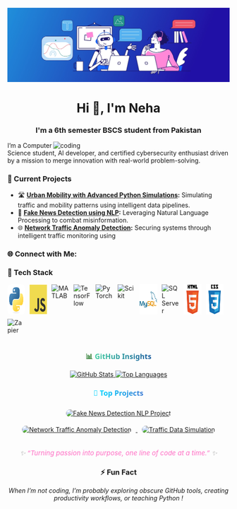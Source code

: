 ![logo](https://github.com/Neha9012/Neha9012/blob/main/Banner.jpg)
<h1 align="center">Hi 👋, I'm Neha</h1>
<h3 align="center">I'm a 6th semester BSCS student from Pakistan</h3>
<img align="right" alt="coding" width="400" src="https://cdn.dribbble.com/users/2704414/screenshots/7466903/media/b08ab576316bd4582fef189f471cd9e5.gif">


I’m a Computer Science student, AI developer, and certified cybersecurity enthusiast driven by a mission to merge innovation with real-world problem-solving.

### 🔭 Current Projects
- 🛣️ **[Urban Mobility with Advanced Python Simulations](https://github.com/Neha9012/traffic-data-simulation):** Simulating traffic and mobility patterns using intelligent data pipelines.
- 🧠 **[Fake News Detection using NLP](https://github.com/Neha9012/fake-news-detection-nlp):** Leveraging Natural Language Processing to combat misinformation.
- 🌐 **[Network Traffic Anomaly Detection](https://github.com/Neha9012/network-traffic-anomaly-detection):** Securing systems through intelligent traffic monitoring using 
<!-- Connect Section -->
<h3 align="left">🌐 Connect with Me:</h3>


<!-- Skills Carousel -->
<h3 align="left">🚀 Tech Stack</h3>
<div style="display: flex; flex-wrap: wrap; gap: 10px;">
  <img src="https://raw.githubusercontent.com/devicons/devicon/master/icons/python/python-original.svg" alt="Python" width="40" style="transition: transform .3s; border-radius: 8px;" onmouseover="this.style.transform='scale(1.3)'" onmouseout="this.style.transform='scale(1)'"/>
  <img src="https://raw.githubusercontent.com/devicons/devicon/master/icons/javascript/javascript-original.svg" alt="JavaScript" width="40" style="transition: transform .3s;" onmouseover="this.style.transform='scale(1.3)'" onmouseout="this.style.transform='scale(1)'"/>
  <img src="https://upload.wikimedia.org/wikipedia/commons/2/21/Matlab_Logo.png" alt="MATLAB" width="40" />
  <img src="https://www.vectorlogo.zone/logos/tensorflow/tensorflow-icon.svg" alt="TensorFlow" width="40"/>
  <img src="https://www.vectorlogo.zone/logos/pytorch/pytorch-icon.svg" alt="PyTorch" width="40"/>
  <img src="https://upload.wikimedia.org/wikipedia/commons/0/05/Scikit_learn_logo_small.svg" alt="Scikit" width="40"/>
  <img src="https://raw.githubusercontent.com/devicons/devicon/master/icons/mysql/mysql-original-wordmark.svg" alt="MySQL" width="40"/>
  <img src="https://www.svgrepo.com/show/303229/microsoft-sql-server-logo.svg" alt="SQL Server" width="40"/>
  <img src="https://raw.githubusercontent.com/devicons/devicon/master/icons/html5/html5-original-wordmark.svg" alt="HTML5" width="40"/>
  <img src="https://raw.githubusercontent.com/devicons/devicon/master/icons/css3/css3-original-wordmark.svg" alt="CSS3" width="40"/>
  <img src="https://www.vectorlogo.zone/logos/zapier/zapier-icon.svg" alt="Zapier" width="40"/>
</div>

<br/>

<!-- GitHub Stats -->
<!-- GitHub Stats Section -->
<!-- GitHub Stats Section -->
<!-- GitHub Stats Section -->
<!-- GitHub Stats -->
<h3 align="center" style="color: #2e7d32; font-family: 'Segoe UI', Tahoma, Geneva, Verdana, sans-serif;">
  📊 <span style="background: linear-gradient(90deg, #43cea2, #185a9d); -webkit-background-clip: text; color: transparent;">
    GitHub Insights
  </span>
</h3>




</div>
<p align="center">
  <a href="https://github.com/neha9012">
    <img 
      src="https://github-readme-stats.vercel.app/api?username=neha9012&show_icons=true&theme=radical" 
      width="410" 
      height="200" 
      alt="GitHub Stats"
    />
  </a>
  <a href="https://github.com/neha9012">
    <img 
      src="https://github-readme-stats.vercel.app/api/top-langs?username=neha9012&layout=compact&theme=radical" 
      width="410" 
      height="200" 
      alt="Top Languages"
    />
  </a>
</p>




<!-- Top Projects Section -->
<h3 align="center" style="color: #00d2ff; font-family: 'Segoe UI', Tahoma, Geneva, Verdana, sans-serif;">
  🚀 <span style="background: linear-gradient(90deg, #00d2ff, #3a7bd5); -webkit-background-clip: text; color: transparent;">Top Projects</span>
</h3>

<p align="center">
  <!-- Fake News Detection -->
  <a href="https://github.com/Neha9012/fake-news-detection-nlp" target="_blank">
    <img src="https://github-readme-stats.vercel.app/api/pin/?username=neha9012&repo=fake-news-detection-nlp&theme=radical" 
         width="300" 
         style="border-radius: 12px; margin: 10px;" 
         alt="Fake News Detection NLP Project"/>
  </a>

  <!-- Network Traffic Anomaly Detection -->
  <a href="https://github.com/Neha9012/network-traffic-anomaly-detection" target="_blank">
    <img src="https://github-readme-stats.vercel.app/api/pin/?username=neha9012&repo=network-traffic-anomaly-detection&theme=radical" 
         width="300" 
         style="border-radius: 12px; margin: 10px;" 
         alt="Network Traffic Anomaly Detection"/>
  </a>

  <!-- Traffic Data Simulation -->
  <a href="https://github.com/Neha9012/traffic-data-simulation" target="_blank">
    <img src="https://github-readme-stats.vercel.app/api/pin/?username=neha9012&repo=traffic-data-simulation&theme=radical" 
         width="300" 
         style="border-radius: 12px; margin: 10px;" 
         alt="Traffic Data Simulation"/>
  </a>
</p>

<!-- Footer Quote -->
<p align="center" style="font-style: italic; color: #999999; font-size: 15px; margin-top: 25px;">
  ✨ <span style="color: #ff6ec4;">“Turning passion into purpose, one line of code at a time.”</span> ✨
</p>

<h3 align="center">⚡ Fun Fact</h3>
<p align="center">
  <em>When I’m not coding, I’m probably exploring obscure GitHub tools, creating productivity workflows, or teaching Python !</em>
</p>

